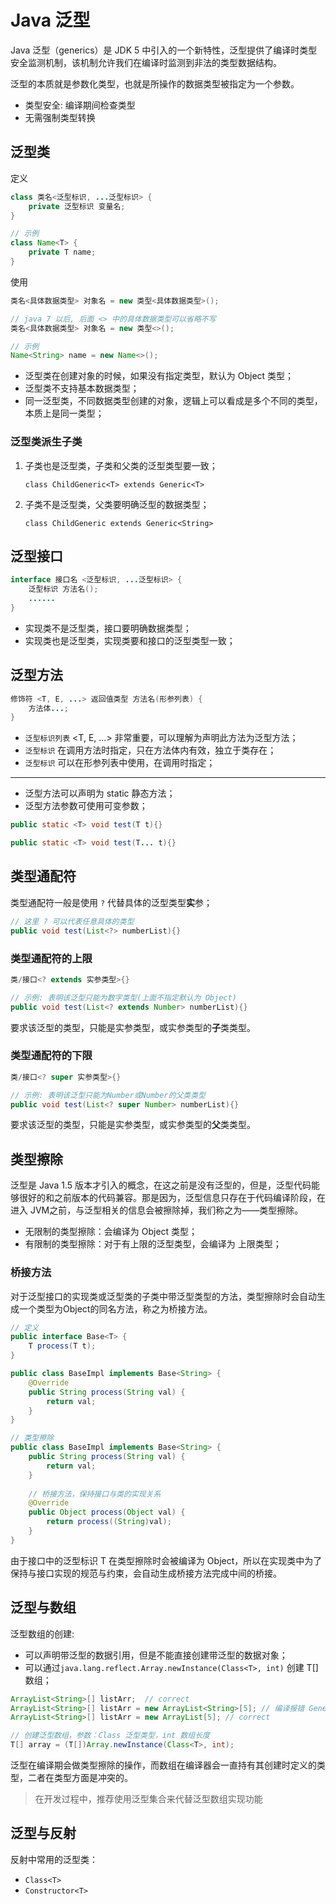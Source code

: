 # Java 泛型

Java 泛型（generics）是 JDK 5 中引入的一个新特性，泛型提供了编译时类型安全监测机制，该机制允许我们在编译时监测到非法的类型数据结构。

泛型的本质就是参数化类型，也就是所操作的数据类型被指定为一个参数。

- 类型安全: 编译期间检查类型
- 无需强制类型转换

## 泛型类

定义

```java
class 类名<泛型标识, ...泛型标识> {
    private 泛型标识 变量名;
}

// 示例
class Name<T> {
    private T name;
}
```

使用

```java
类名<具体数据类型> 对象名 = new 类型<具体数据类型>();

// java 7 以后, 后面 <> 中的具体数据类型可以省略不写
类名<具体数据类型> 对象名 = new 类型<>();

// 示例
Name<String> name = new Name<>();
```

- 泛型类在创建对象的时候，如果没有指定类型，默认为 Object 类型；
- 泛型类不支持基本数据类型；
- 同一泛型类，不同数据类型创建的对象，逻辑上可以看成是多个不同的类型，本质上是同一类型；

### 泛型类派生子类

1. 子类也是泛型类，子类和父类的泛型类型要一致；

   `class ChildGeneric<T> extends Generic<T>`

2. 子类不是泛型类，父类要明确泛型的数据类型；

   `class ChildGeneric extends Generic<String>`

## 泛型接口

```java
interface 接口名 <泛型标识, ...泛型标识> {
    泛型标识 方法名();
    ......
}
```

- 实现类不是泛型类，接口要明确数据类型；
- 实现类也是泛型类，实现类要和接口的泛型类型一致；

## 泛型方法

```java
修饰符 <T, E, ...> 返回值类型 方法名(形参列表) {
	方法体...;
}
```

- `泛型标识列表` <T, E, ...> 非常重要，可以理解为声明此方法为泛型方法；
- `泛型标识`  在调用方法时指定，只在方法体内有效，独立于类存在；
- `泛型标识` 可以在形参列表中使用，在调用时指定；

---

- 泛型方法可以声明为 static 静态方法；
- 泛型方法参数可使用可变参数；

```java
public static <T> void test(T t){}

public static <T> void test(T... t){}
```



## 类型通配符

类型通配符一般是使用  `?` 代替具体的泛型类型**实**参；  

```java
// 这里 ? 可以代表任意具体的类型
public void test(List<?> numberList){}
```

### 类型通配符的上限

```java
类/接口<? extends 实参类型>{}

// 示例: 表明该泛型只能为数字类型(上面不指定默认为 Object)
public void test(List<? extends Number> numberList){}
```

要求该泛型的类型，只能是实参类型，或实参类型的**子**类类型。

### 类型通配符的下限

```java
类/接口<? super 实参类型>{}

// 示例: 表明该泛型只能为Number或Number的父类类型
public void test(List<? super Number> numberList){}
```

要求该泛型的类型，只能是实参类型，或实参类型的**父**类类型。

## 类型擦除

泛型是 Java 1.5 版本才引入的概念，在这之前是没有泛型的，但是，泛型代码能够很好的和之前版本的代码兼容。那是因为，泛型信息只存在于代码编译阶段，在进入 JVM之前，与泛型相关的信息会被擦除掉，我们称之为——类型擦除。

- 无限制的类型擦除：会编译为 Object 类型；
- 有限制的类型擦除：对于有上限的泛型类型，会编译为 上限类型；

### 桥接方法

对于泛型接口的实现类或泛型类的子类中带泛型类型的方法，类型擦除时会自动生成一个类型为Object的同名方法，称之为桥接方法。

```java
// 定义
public interface Base<T> {
    T process(T t);
}

public class BaseImpl implements Base<String> {
    @Override
    public String process(String val) {
        return val;
    }
}

// 类型擦除
public class BaseImpl implements Base<String> {
    public String process(String val) {
        return val;
    }
    
    // 桥接方法，保持接口与类的实现关系
    @Override
    public Object process(Object val) {
        return process((String)val);
    }
}
```

由于接口中的泛型标识 T 在类型擦除时会被编译为 Object，所以在实现类中为了保持与接口实现的规范与约束，会自动生成桥接方法完成中间的桥接。

## 泛型与数组

泛型数组的创建:

- 可以声明带泛型的数据引用，但是不能直接创建带泛型的数据对象；
- 可以通过`java.lang.reflect.Array.newInstance(Class<T>, int)` 创建 T[] 数组；

```java
ArrayList<String>[] listArr;  // correct
ArrayList<String>[] listArr = new ArrayList<String>[5]; // 编译报错 Generic array creation
ArrayList<String>[] listArr = new ArrayList[5]; // correct

// 创建泛型数组，参数：Class 泛型类型，int 数组长度
T[] array = (T[])Array.newInstance(Class<T>, int);
```

泛型在编译期会做类型擦除的操作，而数组在编译器会一直持有其创建时定义的类型，二者在类型方面是冲突的。

> 在开发过程中，推荐使用泛型集合来代替泛型数组实现功能

## 泛型与反射

反射中常用的泛型类：

- `Class<T>` 
- `Constructor<T>` 